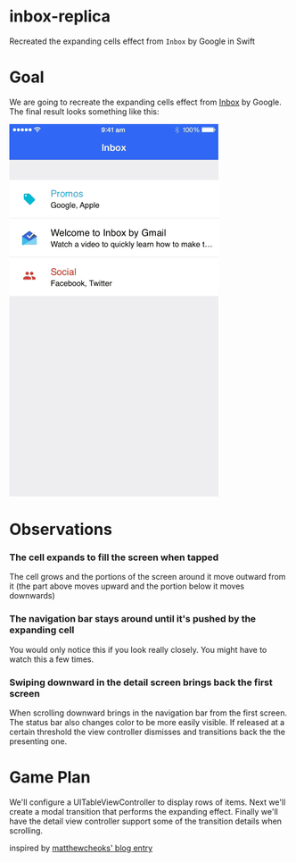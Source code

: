 # inbox-replica
Recreated the expanding cells effect from `Inbox` by Google in Swift

# Goal
We are going to recreate the expanding cells effect from [Inbox](https://itunes.apple.com/sg/app/inbox-by-gmail-inbox-that/id905060486?mt=8) by Google. The final result looks something like this:

![preview](promo/gl-inbox-preview.gif)

# Observations
### The cell expands to fill the screen when tapped
The cell grows and the portions of the screen around it move outward from it (the part above moves upward and the portion below it moves downwards)

### The navigation bar stays around until it's pushed by the expanding cell
You would only notice this if you look really closely. You might have to watch this a few times.

### Swiping downward in the detail screen brings back the first screen
When scrolling downward brings in the navigation bar from the first screen. The status bar also changes color to be more easily visible. If released at a certain threshold the view controller dismisses and transitions back the the presenting one.

# Game Plan
We'll configure a UITableViewController to display rows of items. Next we'll create a modal transition that performs the expanding effect. Finally we'll have the detail view controller support some of the transition details when scrolling.


inspired by [matthewcheoks' blog entry](http://blog.matthewcheok.com/design-teardown-preview-expanding-cells/)
